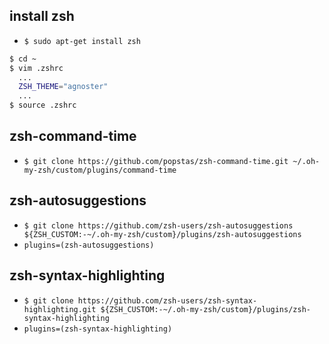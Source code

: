 ## install zsh
- ```$ sudo apt-get install zsh```
```sh
$ cd ~
$ vim .zshrc
  ...
  ZSH_THEME="agnoster"
  ...
$ source .zshrc
```
## zsh-command-time
- ```$ git clone https://github.com/popstas/zsh-command-time.git ~/.oh-my-zsh/custom/plugins/command-time```
## zsh-autosuggestions
- ```$ git clone https://github.com/zsh-users/zsh-autosuggestions ${ZSH_CUSTOM:-~/.oh-my-zsh/custom}/plugins/zsh-autosuggestions```
- ```plugins=(zsh-autosuggestions)```
## zsh-syntax-highlighting
- ```$ git clone https://github.com/zsh-users/zsh-syntax-highlighting.git ${ZSH_CUSTOM:-~/.oh-my-zsh/custom}/plugins/zsh-syntax-highlighting```
- ```plugins=(zsh-syntax-highlighting)```
